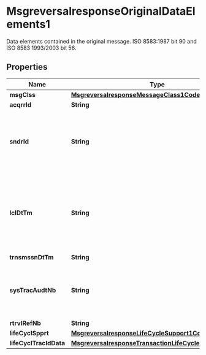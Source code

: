 

# MsgreversalresponseOriginalDataElements1

Data elements contained in the original message. ISO 8583:1987 bit 90 and ISO 8583 1993/2003 bit 56.
## Properties

Name | Type | Description | Notes
------------ | ------------- | ------------- | -------------
**msgClss** | [**MsgreversalresponseMessageClass1Code**](MsgreversalresponseMessageClass1Code.md) |  |  [optional]
**acqrrId** | **String** |  |  [optional]
**sndrId** | **String** | Code identifying the sender of the original message. ISO 8583 bit 33. |  [optional]
**lclDtTm** | **String** | Local date and time the transaction takes place at the acceptor location. ISO 8583 bit 12. |  [optional]
**trnsmssnDtTm** | **String** |  |  [optional]
**sysTracAudtNb** | **String** | Transaction reference of the original message. ISO 8583 bit 11. |  [optional]
**rtrvlRefNb** | **String** |  |  [optional]
**lifeCyclSpprt** | [**MsgreversalresponseLifeCycleSupport1Code**](MsgreversalresponseLifeCycleSupport1Code.md) |  |  [optional]
**lifeCyclTracIdData** | [**MsgreversalresponseTransactionLifeCycleIdentification1**](MsgreversalresponseTransactionLifeCycleIdentification1.md) |  |  [optional]



